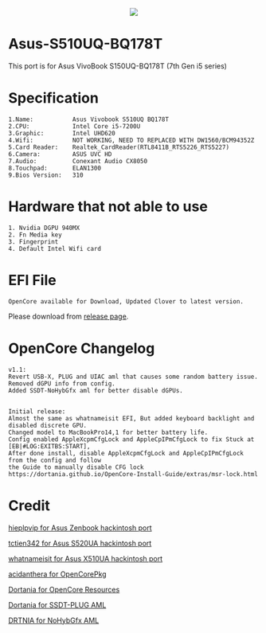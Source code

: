 <p align="center">
<img src="https://github.com/JoK3rLeE/Asus-S510UQ-BQ178T/blob/Origin/Screenshot%202020-06-07%20at%203.49.01%20PM.png?raw=true")
    </p>


# Asus-S510UQ-BQ178T   
This port is for Asus VivoBook S150UQ-BQ178T (7th Gen i5 series) 


# Specification

    1.Name:           Asus Vivobook S510UQ BQ178T
    2.CPU:            Intel Core i5-7200U
    3.Graphic:        Intel UHD620
    4.Wifi:           NOT WORKING, NEED TO REPLACED WITH DW1560/BCM94352Z 
    5.Card Reader:    Realtek_CardReader(RTL8411B_RTS5226_RTS5227)
    6.Camera:         ASUS UVC HD
    7.Audio:          Conexant Audio CX8050
    8.Touchpad:       ELAN1300
    9.Bios Version:   310

# Hardware that not able to use

    1. Nvidia DGPU 940MX
    2. Fn Media key 
    3. Fingerprint
    4. Default Intel Wifi card

# EFI File

    OpenCore available for Download, Updated Clover to latest version. 
Please download from [release page](https://github.com/JoK3rLeE/Asus-S510UQ-BQ178T/releases). 


# OpenCore Changelog 

    v1.1:
    Revert USB-X, PLUG and UIAC aml that causes some random battery issue.
    Removed dGPU info from config.
    Added SSDT-NoHybGfx aml for better disable dGPUs. 
    
    
    Initial release:
    Almost the same as whatnameisit EFI, But added keyboard backlight and disabled discrete GPU. 
    Changed model to MacBookPro14,1 for better battery life. 
    Config enabled AppleXcpmCfgLock and AppleCpIPmCfgLock to fix Stuck at [EB|#LOG:EXITBS:START],
    After done install, disable AppleXcpmCfgLock and AppleCpIPmCfgLock from the config and follow
    the Guide to manually disable CFG lock https://dortania.github.io/OpenCore-Install-Guide/extras/msr-lock.html
    
    
# Credit 

[hieplpvip for Asus Zenbook hackintosh port](https://github.com/hieplpvip/ASUS-ZENBOOK-HACKINTOSH)

[tctien342 for Asus S520UA hackintosh port](https://github.com/tctien342/Asus-Vivobook-S510UA-Hackintosh)

[whatnameisit for Asus X510UA hackintosh port](https://github.com/whatnameisit/Asus-Vivobook-X510UA-BQ490-Catalina-10.15.3-Hackintosh)

[acidanthera for OpenCorePkg](https://github.com/acidanthera/OpenCorePkg)

[Dortania for OpenCore Resources](https://github.com/dortania)

[Dortania for SSDT-PLUG AML](https://dortania.github.io/Getting-Started-With-ACPI/Universal/plug.html)

[DRTNIA for NoHybGfx AML](https://github.com/dortania/Getting-Started-With-ACPI/blob/master/extra-files/decompiled/SSDT-NoHybGfx.dsl.zip)
